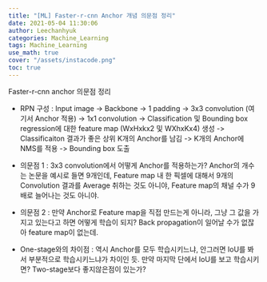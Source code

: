 ```yaml
---
title: "[ML] Faster-r-cnn Anchor 개념 의문점 정리"
date: 2021-05-04 11:30:06
author: Leechanhyuk
categories: Machine_Learning
tags: Machine_Learning
use_math: true
cover: "/assets/instacode.png"
toc: true
---
```


Faster-r-cnn anchor 의문점 정리

- RPN 구성 : Input image -> Backbone -> 1 padding -> 3x3 convolution (여기서 Anchor 적용) -> 1x1 convolution -> Classification 및 Bounding box regression에 대한 feature map (WxHxkx2 및 WXhxKx4) 생성 -> Classificaiton 결과가 좋은 상위 K개의 Anchor를 남김 -> K개의 Anchor에 NMS를 적용 -> Bounding box 도출

- 의문점 1 : 3x3 convolution에서 어떻게 Anchor를 적용하는가? Anchor의 개수는 논문을 예시로 들면 9개인데, Feature map 내 한 픽셀에 대해서 9개의 Convolution 결과를 Average 취하는 것도 아니야, Feature map의 채널 수가 9배로 늘어나는 것도 아니야.

- 의문점 2 : 만약 Anchor로 Feature map을 직접 만드는게 아니라, 그냥 그 값을 가지고 있는다고 하면 어떻게 학습이 되지? Back propagation이 일어날 수가 없잖아 feature map이 없는데.

- One-stage와의 차이점 : 역시 Anchor를 모두 학습시키느냐, 안그러면 IoU를 봐서 부분적으로 학습시키느냐가 차이인 듯. 만약 마지막 단에서 IoU를 보고 학습시키면? Two-stage보다 좋지않은점이 있는가?



